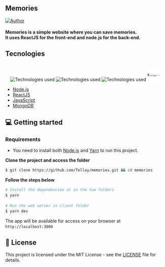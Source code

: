 ## Memories
[![Author](https://img.shields.io/badge/author-tellay-7289DA?style=flat-square)](https://github.com/tellay)
<h4>Memories is a simple website where you can save memories. <br/>It uses ReactJS for the front-end and node.js for the back-end.</h4>

## Tecnologies

<div align="center">
  <br />
    <img src="https://thidu.dev/images/Nodejs.svg" alt="Technologies used", width="40px">
  <img src="https://upload.wikimedia.org/wikipedia/commons/thumb/9/99/Unofficial_JavaScript_logo_2.svg/1200px-Unofficial_JavaScript_logo_2.svg.png" alt="Technologies used" width="40">
  <img src="https://iconape.com/wp-content/files/zk/93042/svg/react.svg" alt="Technologies used" width="40">
  <img src="https://raw.githubusercontent.com/github/explore/80688e429a7d4ef2fca1e82350fe8e3517d3494d/topics/mongodb/mongodb.png" alt="Technologies used" width="40">
</div>

- [Node.js](https://nodejs.org/en/)
- [ReactJS](https://reactjs.org)
- [JavaScript](https://developer.mozilla.org/pt-BR/docs/Web/JavaScript)
- [MongoDB](https://www.mongodb.com)

## 💻 Getting started

### Requirements

- You need to install both [Node.js](https://nodejs.org/en/download/) and [Yarn](https://yarnpkg.com/) to run this project.

**Clone the project and access the folder**

```bash
$ git clone https://github.com/Tellay/memories.git && cd memories
```

**Follow the steps below**

```bash
# Install the dependencies at in the two folders
$ yarn

# Run the web server in client folder
$ yarn dev
```

The app will be available for access on your browser at `http://localhost:3000`

## 📝 License

This project is licensed under the MIT License - see the [LICENSE](LICENSE) file for details.
